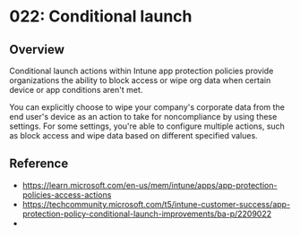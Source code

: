 # 022: Conditional launch

## Overview
Conditional launch actions within Intune app protection policies provide organizations the ability to block access or wipe org data when certain device or app conditions aren't met.

You can explicitly choose to wipe your company's corporate data from the end user's device as an action to take for noncompliance by using these settings. For some settings, you're able to configure multiple actions, such as block access and wipe data based on different specified values.

## Reference

* https://learn.microsoft.com/en-us/mem/intune/apps/app-protection-policies-access-actions 
* https://techcommunity.microsoft.com/t5/intune-customer-success/app-protection-policy-conditional-launch-improvements/ba-p/2209022
* 

